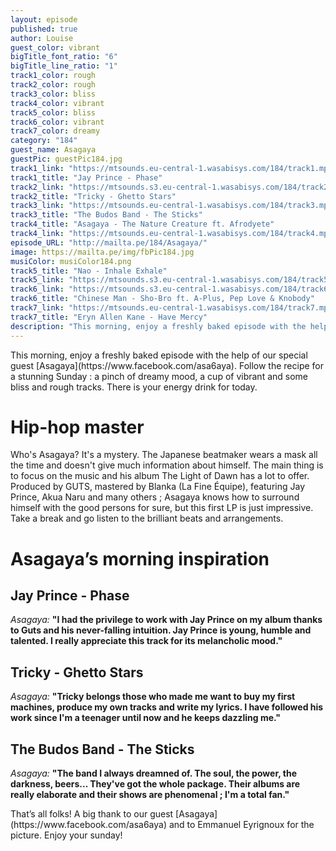```yaml
---
layout: episode
published: true
author: Louise
guest_color: vibrant
bigTitle_font_ratio: "6"
bigTitle_line_ratio: "1"
track1_color: rough
track2_color: rough
track3_color: bliss
track4_color: vibrant
track5_color: bliss
track6_color: vibrant
track7_color: dreamy
category: "184"
guest_name: Asagaya
guestPic: guestPic184.jpg
track1_link: "https://mtsounds.eu-central-1.wasabisys.com/184/track1.mp3"
track1_title: "Jay Prince - Phase"
track2_link: "https://mtsounds.s3.eu-central-1.wasabisys.com/184/track2.mp3"
track2_title: "Tricky - Ghetto Stars"
track3_link: "https://mtsounds.eu-central-1.wasabisys.com/184/track3.mp3"
track3_title: "The Budos Band - The Sticks"
track4_title: "Asagaya - The Nature Creature ft. Afrodyete"
track4_link: "https://mtsounds.eu-central-1.wasabisys.com/184/track4.mp3"
episode_URL: "http://mailta.pe/184/Asagaya/"
image: https://mailta.pe/img/fbPic184.jpg
musiColor: musiColor184.png
track5_title: "Nao - Inhale Exhale"
track5_link: "https://mtsounds.s3.eu-central-1.wasabisys.com/184/track5.mp3"
track6_link: "https://mtsounds.s3.eu-central-1.wasabisys.com/184/track6.mp3"
track6_title: "Chinese Man - Sho-Bro ft. A-Plus, Pep Love & Knobody"
track7_link: "https://mtsounds.eu-central-1.wasabisys.com/184/track7.mp3"
track7_title: "Eryn Allen Kane - Have Mercy"
description: "This morning, enjoy a freshly baked episode with the help of our special guest Asagaya."
---
```


<p id="introduction">This morning, enjoy a freshly baked episode with the help of our special guest [Asagaya](https://www.facebook.com/asa6aya). Follow the recipe for a stunning Sunday : a pinch of dreamy mood, a cup of vibrant and some bliss and rough tracks. There is your energy drink for today.</p>
 
# Hip-hop master

Who's Asagaya? It's a mystery. The Japanese beatmaker wears a mask all the time and doesn't give much information about himself. The main thing is to focus on the music and his album The Light of Dawn has a lot to offer. Produced by GUTS, mastered by Blanka (La Fine Équipe), featuring Jay Prince, Akua Naru and many others ; Asagaya knows how to surround himself with the good persons for sure, but this first LP is just impressive. Take a break and go listen to the brilliant beats and arrangements. 
 
# Asagaya’s morning inspiration
 
## Jay Prince - Phase
_Asagaya:_ **"**I had the privilege to work with Jay Prince on my album thanks to Guts and his never-falling intuition. Jay Prince is young, humble and talented. I really appreciate this track for its melancholic mood.**"**
 
## Tricky - Ghetto Stars
_Asagaya:_ **"**Tricky belongs those who made me want to buy my first machines, produce my own tracks and write my lyrics. 
I have followed his work since I'm a teenager until now and he keeps dazzling me.**"**
 
## The Budos Band - The Sticks
_Asagaya:_ **"**The band I always dreamned of. The soul, the power, the darkness, beers... They've got the whole package.
Their albums are really elaborate and their shows are phenomenal ; I'm a total fan.**"**
 
<p id="outroduction">
That’s all folks! A big thank to our guest [Asagaya](https://www.facebook.com/asa6aya) and to Emmanuel Eyrignoux for the picture. Enjoy your sunday!
</p>